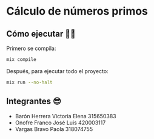 # Cálculo de números primos

## Cómo ejecutar 🚀🚀

Primero se compila:
```bash
mix compile
```
Después, para ejecutar todo el proyecto:
```bash
mix run --no-halt
```

## Integrantes 😎
- Barón Herrera Victoria Elena 315650383
- Onofre Franco José Luis 420003117
- Vargas Bravo Paola 318074755

